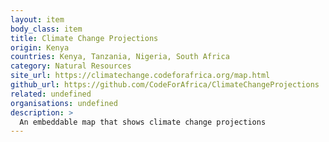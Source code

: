 ```yaml
---
layout: item
body_class: item
title: Climate Change Projections
origin: Kenya
countries: Kenya, Tanzania, Nigeria, South Africa
category: Natural Resources
site_url: https://climatechange.codeforafrica.org/map.html
github_url: https://github.com/CodeForAfrica/ClimateChangeProjections
related: undefined
organisations: undefined
description: >
  An embeddable map that shows climate change projections
---
```

